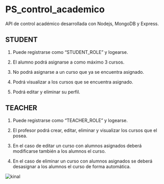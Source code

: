 
# PS_control_academico

API de control académico desarrollada con Nodejs, MongoDB y Express.

## STUDENT
1. Puede registrarse como “STUDENT_ROLE” y logearse.
2. El alumno podrá asignarse a como máximo 3 cursos.
3. No podrá asignarse a un curso que ya se encuentra asignado.

4. Podrá visualizar a los cursos que se encuentra asignado.
5. Podrá editar y eliminar su perfil. 

## TEACHER
1. Puede registrarse como “TEACHER_ROLE” y logearse.
2. El profesor podrá crear, editar, eliminar y visualizar los cursos que el posea.

3. En el caso de editar un curso con alumnos asignados deberá modificarse
también a los alumnos el curso.

4. En el caso de eliminar un curso con alumnos asignados se deberá
desasignar a los alumnos el curso de forma automática. 


![kinal](https://github.com/jchanquin-2022240/PS_control_academico/assets/112147678/47e01174-8839-4e7c-b6d6-bd4d96980297)


